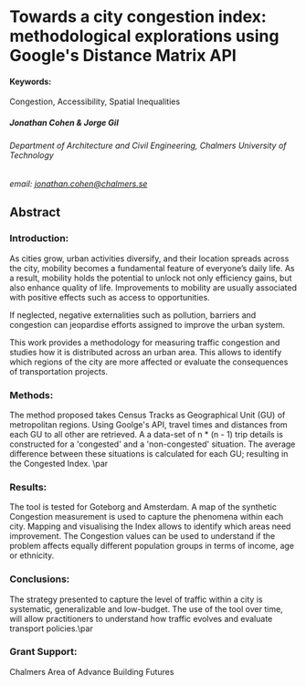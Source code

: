 # Towards a city congestion index: methodological explorations using Google's Distance Matrix API
#### Keywords:
Congestion, Accessibility, Spatial Inequalities

##### Jonathan Cohen & Jorge Gil
###### Department of Architecture and Civil Engineering, Chalmers University of Technology
*email: jonathan.cohen@chalmers.se*

## Abstract
### Introduction:
As cities grow, urban activities diversify, and their location spreads across the city, mobility becomes a fundamental feature of everyone’s daily life. As a result, mobility holds the potential to unlock not only efficiency gains, but also enhance quality of life. Improvements to mobility are usually associated with positive effects such as access to opportunities. 

If neglected, negative externalities such as pollution, barriers and congestion can jeopardise efforts assigned to improve the urban system. 

This work provides a methodology for measuring traffic congestion and studies how it is distributed across an urban area. This allows to identify which regions of the city are more affected or evaluate the consequences of transportation projects. 

### Methods:
The method proposed takes Census Tracks as Geographical Unit (GU) of metropolitan regions. Using Goolge's API, travel times and distances from each GU to all other are retrieved. A a data-set of n * (n - 1) trip details is constructed for a 'congested' and a 'non-congested' situation. The average difference between these situations is calculated for each GU; resulting in the Congested Index. \par

### Results:
The tool is tested for Goteborg and Amsterdam. A map of the synthetic Congestion measurement is used to capture the phenomena within each city. Mapping and visualising the Index allows to identify which areas need improvement. The Congestion values can be used to understand if the problem affects equally different population groups in terms of income, age or ethnicity.


### Conclusions:
The strategy presented to capture the level of traffic within a city is systematic, generalizable and low-budget. The use of the tool over time, will allow practitioners to understand how traffic evolves and evaluate transport policies.\par

### Grant Support: 
Chalmers Area of Advance Building Futures

